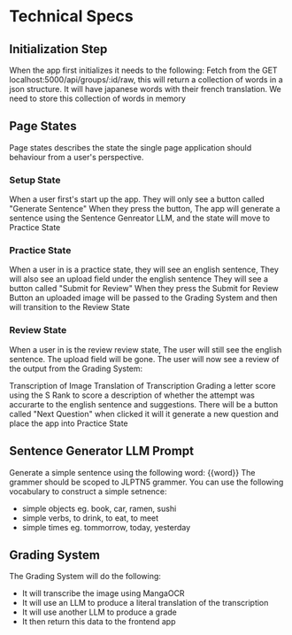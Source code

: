 # Technical Specs


## Initialization Step

When the app first initializes it needs to the following: Fetch from the GET localhost:5000/api/groups/:id/raw, this will return a collection of words in a json structure. It will have japanese words with their french translation. We need to store this collection of words in memory

## Page States
Page states describes the state the single page application should behaviour from a user's perspective.

### Setup State
When a user first's start up the app. They will only see a button called "Generate Sentence" When they press the button, The app will generate a sentence using the Sentence Genreator LLM, and the state will move to Practice State

### Practice State
When a user in is a practice state, they will see an english sentence, They will also see an upload field under the english sentence They will see a button called "Submit for Review" When they press the Submit for Review Button an uploaded image will be passed to the Grading System and then will transition to the Review State

### Review State
When a user in is the review review state, The user will still see the english sentence. The upload field will be gone. The user will now see a review of the output from the Grading System:

Transcription of Image
Translation of Transcription
Grading
a letter score using the S Rank to score
a description of whether the attempt was accurarte to the english sentence and suggestions. There will be a button called "Next Question" when clicked it will it generate a new question and place the app into Practice State


## Sentence Generator LLM Prompt
Generate a simple sentence using the following word: {{word}} The grammer should be scoped to JLPTN5 grammer. You can use the following vocabulary to construct a simple setnence:

- simple objects eg. book, car, ramen, sushi
- simple verbs, to drink, to eat, to meet
- simple times eg. tommorrow, today, yesterday

## Grading System
The Grading System will do the following:

- It will transcribe the image using MangaOCR
- It will use an LLM to produce a literal translation of the transcription
- It will use another LLM to produce a grade
- It then return this data to the frontend app